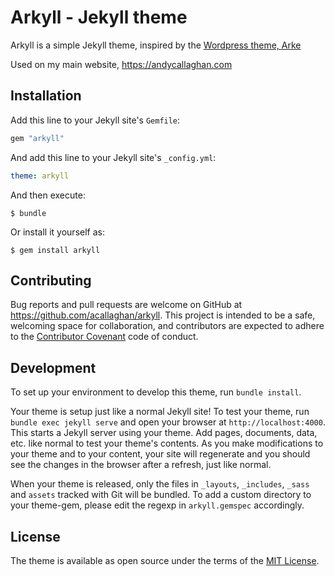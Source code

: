 # Arkyll - Jekyll theme

Arkyll is a simple Jekyll theme, inspired by the [Wordpress theme, Arke](https://olympusthemes.com/themes/arke/)

Used on my main website, https://andycallaghan.com

## Installation

Add this line to your Jekyll site's `Gemfile`:

```ruby
gem "arkyll"
```

And add this line to your Jekyll site's `_config.yml`:

```yaml
theme: arkyll
```

And then execute:

    $ bundle

Or install it yourself as:

    $ gem install arkyll

## Contributing

Bug reports and pull requests are welcome on GitHub at https://github.com/acallaghan/arkyll.
This project is intended to be a safe, welcoming space for collaboration, and contributors are expected
to adhere to the [Contributor Covenant](http://contributor-covenant.org) code of conduct.

## Development

To set up your environment to develop this theme, run `bundle install`.

Your theme is setup just like a normal Jekyll site! To test your theme,
run `bundle exec jekyll serve` and open your browser at `http://localhost:4000`.
This starts a Jekyll server using your theme. Add pages, documents, data, etc. like normal
to test your theme's contents. As you make modifications to your theme and to your content,
your site will regenerate and you should see the changes in the browser after a refresh, just like normal.

When your theme is released, only the files in `_layouts`, `_includes`, `_sass` and `assets` tracked with Git will be bundled.
To add a custom directory to your theme-gem, please edit the regexp in `arkyll.gemspec` accordingly.

## License

The theme is available as open source under the terms of the [MIT License](https://opensource.org/licenses/MIT).
